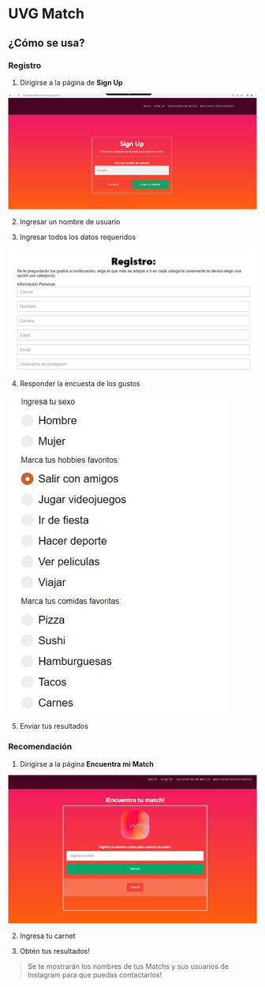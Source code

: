 # UVG Match

## ¿Cómo se usa?

### Registro

1. Dirigirse a la página de **Sign Up**

![Sign Up](https://github.com/markalbrand56/AED-Proyecto-2/blob/build/img/Captura%20de%20pantalla%202022-06-02%20112915.jpg)

2. Ingresar un nombre de usuario

3. Ingresar todos los datos requeridos

![Encuesta](https://github.com/markalbrand56/AED-Proyecto-2/blob/build/img/Captura%20de%20pantalla%202022-06-02%20113435.jpg)

4. Responder la encuesta de los gustos

![Gustos](https://github.com/markalbrand56/AED-Proyecto-2/blob/build/img/Captura%20de%20pantalla%202022-06-02%20113736.jpg)

5. Enviar tus resultados

### Recomendación

1. Dirigirse a la página **Encuentra mi Match**

![Match](https://github.com/markalbrand56/AED-Proyecto-2/blob/build/img/Captura%20de%20pantalla%202022-06-02%20114429.jpg)

2. Ingresa tu carnet

3. Obtén tus resultados!


> Se te mostrarán los nombres de tus Matchs y sus usuarios de Instagram para que puedas contactarlos!
